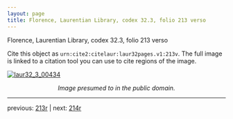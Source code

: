 ```yaml
---
layout: page
title: Florence, Laurentian Library, codex 32.3, folio 213 verso
---
```


Florence, Laurentian Library, codex 32.3, folio 213 verso

Cite this object as `urn:cite2:citelaur:laur32pages.v1:213v`.  The full image is linked to a citation tool you can use to cite regions of the image.

[![laur32_3_00434](http://www.homermultitext.org/iipsrv?IIIF=/project/homer/pyramidal/deepzoom/citelaur/laur32imgs/v1/laur32_3_00434.tif/full/800,/0/default.jpg)](http://www.homermultitext.org/ict2/?urn=urn:cite2:citelaur:laur32imgs.v1:laur32_3_00434) 

<p style="text-align: center; font-style: italic;">Image presumed to in the public domain.</p>

---

previous: [213r](../213r/) | next: [214r](../214r/)